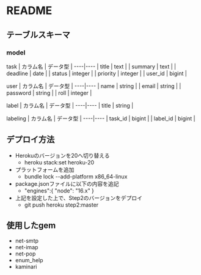 # README

## テーブルスキーマ
### model
task
| カラム名 | データ型 |
----|----
| title | text |
| summary | text |
| deadline | date |
| status | integer |
| priority | integer |
| user_id | bigint |

user
| カラム名 | データ型 |
----|----
| name | string |
| email | string |
| password | string |
| roll | integer |

label
| カラム名 | データ型 |
----|----
| title | string |

labeling
| カラム名 | データ型 |
----|----
| task_id | bigint |
| label_id | bigint |

## デプロイ方法
- Herokuのバージョンを20へ切り替える
    - heroku stack:set heroku-20
- プラットフォームを追加
    - bundle lock --add-platform x86_64-linux
- package.jsonファイルに以下の内容を追記
    - "engines":{
        "node": "16.x"
    }
- 上記を設定した上で、Step2のバージョンをデプロイ
    - git push heroku step2:master


## 使用したgem
- net-smtp
- net-imap
- net-pop
- enum_help
- kaminari